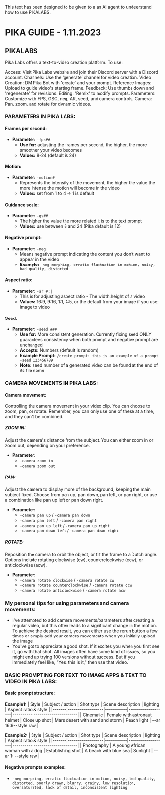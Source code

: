 This text has been designed to be given to a an AI agent to undeerstand how to use PIKALABS. 

# PIKA GUIDE - 1.11.2023

## PIKALABS

Pika Labs offers a text-to-video creation platform. To use:

Access: Visit Pika Labs website and join their Discord server with a Discord account.
Channels: Use the ‘generate’ channel for video creation.
Video Creation: DM Pika Bot with 'create' and your prompt.
Reference Images: Upload to guide video's starting frame.
Feedback: Use thumbs down and 'regenerate' for revisions.
Editing: 'Remix' to modify prompts.
Parameters: Customize with FPS, GSC, neg, AR, seed, and camera controls.
Camera: Pan, zoom, and rotate for dynamic videos.

### PARAMETERS IN PIKA LABS:

#### Frames per second:
- **Parameter:** `-fps##`
  - **Use for:** adjusting the frames per second, the higher, the more smoother your video becomes
  - **Values:** 8-24 (default is 24)

#### Motion:
- **Parameter:** `-motion#`
  - Represents the intensity of the movement, the higher the value the more intense the motion will become in the video
  - **Values:** set from 1 to 4 → 1 is default

#### Guidance scale:
- **Parameter:** `-gs##`
  - The higher the value the more related it is to the text prompt
  - **Values:** use between 8 and 24 (Pika default is 12)

#### Negative prompt:
- **Parameter:** `-neg`
  - Means negative prompt indicating the content you don't want to appear in the video
  - **Example:** `-neg morphing, erratic fluctuation in motion, noisy, bad quality, distorted`

#### Aspect ratio:
- **Parameter:** `-ar #:|`
  - This is for adjusting aspect ratio - The width:height of a video
  - **Values:** 16:9, 9:16, 1:1, 4:5, or the default from your image if you use: image to video

#### Seed:
- **Parameter:** `-seed ###`
  - **Use for:** More consistent generation. Currently fixing seed ONLY guarantees consistency when both prompt and negative prompt are unchanged
  - **Accepts:** Numbers (default is random)
  - **Example Prompt:** `/create prompt: this is an example of a prompt -seed 123456789`
  - **Note:** seed number of a generated video can be found at the end of its file name

### CAMERA MOVEMENTS IN PIKA LABS:

#### Camera movement:
Controlling the camera movement in your video clip. You can choose to zoom, pan, or rotate. Remember, you can only use one of these at a time, and they can't be combined.

##### ZOOM IN:
Adjust the camera's distance from the subject. You can either zoom in or zoom out, depending on your preference.
- **Parameter:** 
  - `-camera zoom in`
  - `-camera zoom out`

##### PAN:
Adjust the camera to display more of the background, keeping the main subject fixed. Choose from pan up, pan down, pan left, or pan right, or use a combination like pan up left or pan down right.
- **Parameter:** 
  - `-camera pan up` / `-camera pan down`
  - `-camera pan left` / `-camera pan right`
  - `-camera pan up left` / `-camera pan up right`
  - `-camera pan down left` / `-camera pan down right`

##### ROTATE:
Reposition the camera to orbit the object, or tilt the frame to a Dutch angle. Options include rotating clockwise (cw), counterclockwise (ccw), or anticlockwise (acw).
- **Parameter:** 
  - `-camera rotate clockwise` / `-camera rotate cw`
  - `-camera rotate counterclockwise` / `-camera rotate ccw`
  - `-camera rotate anticlockwise` / `-camera rotate acw`

### My personal tips for using parameters and camera movements:
- I've attempted to add camera movements/parameters after creating a regular video, but this often leads to a significant change in the motion. To achieve the desired result, you can either use the rerun button a few times or simply add your camera movements when you initially upload the image.
- You've got to appreciate a good shot. If it excites you when you first see it, go with that shot. All images often have some kind of issues, so you might end up trying 100 versions without success. But if you immediately feel like, "Yes, this is it," then use that video.

### BASIC PROMPTING FOR TEXT TO IMAGE APPS & TEXT TO VIDEO IN PIKA LABS:

#### Basic prompt structure:
**Example1:**
| Style | Subject / action | Shot type | Scene description | lighting | Aspect ratio & style |
|-------|------------------|-----------|-------------------|----------|----------------------|
| Cinematic | Female with astronaut helmet | Close up shot | Mars desert with sand and storm | Peach light | --ar 16:9--style raw |

**Example2:**
| Style | Subject / action | Shot type | Scene description | lighting | Aspect ratio & style |
|-------|------------------|-----------|-------------------|----------|----------------------|
| Photography | A young African woman with a dog | Establishing shot | A beach with blue sea | Sunlight | --ar 1: --style raw |

#### Negative prompts examples:
- `-neg morphing, erratic fluctuation in motion, noisy, bad quality, distorted, poorly drawn, blurry, grainy, low resolution, oversaturated, lack of detail, inconsistent lighting`
